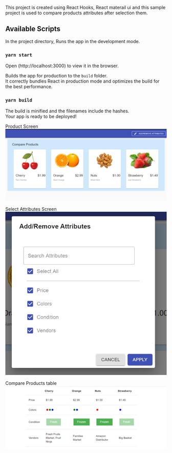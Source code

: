 This project is created using React Hooks, React materail ui and this sample project is used to compare products attributes after selection them.  

## Available Scripts

In the project directory, Runs the app in the development mode. <br />
### `yarn start`
Open (http://localhost:3000) to view it in the browser.



Builds the app for production to the `build` folder.<br />
It correctly bundles React in production mode and optimizes the build for the best performance.
### `yarn build`
The build is minified and the filenames include the hashes.<br />
Your app is ready to be deployed!

Product Screen
![Product Screem](images/Products.PNG)

Select Attributes Screen
![Select Attributes](images/Select_Attributes.PNG)

Compare Products table
![Compare Product Table](images/Compare_Product_Table.PNG)



